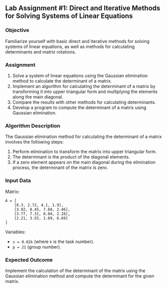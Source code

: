 ## Lab Assignment #1: Direct and Iterative Methods for Solving Systems of Linear Equations

### Objective
Familiarize yourself with basic direct and iterative methods for solving systems of linear equations, as well as methods for calculating determinants and matrix rotations.

### Assignment
1. Solve a system of linear equations using the Gaussian elimination method to calculate the determinant of a matrix.
2. Implement an algorithm for calculating the determinant of a matrix by transforming it into upper triangular form and multiplying the elements along the main diagonal.
3. Compare the results with other methods for calculating determinants.
4. Develop a program to compute the determinant of a matrix using Gaussian elimination.

### Algorithm Description

The Gaussian elimination method for calculating the determinant of a matrix involves the following steps:
1. Perform elimination to transform the matrix into upper triangular form.
2. The determinant is the product of the diagonal elements.
3. If a zero element appears on the main diagonal during the elimination process, the determinant of the matrix is zero.

### Input Data
Matrix:
```
A = [
    [8.3, 2.72, 4.1, 1.9],
    [3.92, 8.45, 7.68, 2.46],
    [3.77, 7.31, 8.04, 2.28],
    [2.21, 3.55, 1.69, 6.69]
]
```

Variables:
- `s = 0.02k` (where `k` is the task number).
- `p = 21` (group number).

### Expected Outcome
Implement the calculation of the determinant of the matrix using the Gaussian elimination method and compute the determinant for the given matrix.
